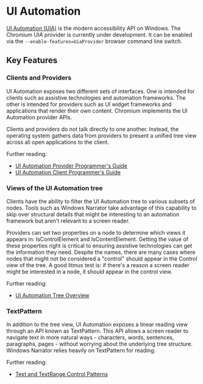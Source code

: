 # UI Automation

[UI Automation (UIA)](https://docs.microsoft.com/en-us/windows/win32/winauto/entry-uiauto-win32)
is the modern accessibility API on Windows. The Chromium UIA provider is
currently under development. It can be enabled via the
`--enable-features=UiaProvider` browser command line switch.

## Key Features

### Clients and Providers

UI Automation exposes two different sets of interfaces. One is intended for
clients such as assistive technologies and automation frameworks. The other is
intended for providers such as UI widget frameworks and applications that render
their own content. Chromium implements the UI Automation provider APIs.

Clients and providers do not talk directly to one another. Instead, the
operating system gathers data from providers to present a unified tree view
across all open applications to the client.

Further reading:

* [UI Automation Provider Programmer's Guide](https://docs.microsoft.com/en-us/windows/win32/winauto/uiauto-providerportal)
* [UI Automation Client Programmer's Guide](https://docs.microsoft.com/en-us/windows/win32/winauto/uiauto-clientportal)

### Views of the UI Automation tree

Clients have the ability to filter the UI Automation tree to various subsets of
nodes. Tools such as Windows Narrator take advantage of this capability to skip
over structural details that might be interesting to an automation framework but
aren't relevant to a screen reader.

Providers can set two properties on a node to determine which views it appears
in: IsControlElement and IsContentElement. Getting the value of these properties
right is critical to ensuring assistive technologies can get the information
they need. Despite the names, there are many cases where nodes that might not be
considered a "control" should appear in the Control view of the tree. A good
litmus test is: if there's a reason a screen reader might be interested in a
node, it should appear in the control view.

Further reading:

* [UI Automation Tree Overview](https://docs.microsoft.com/en-us/windows/win32/winauto/uiauto-treeoverview)

### TextPattern

In addition to the tree view, UI Automation exposes a linear reading view
through an API known as TextPattern. This API allows a screen reader to navigate
text in more natural ways - characters, words, sentences, paragraphs, pages -
without worrying about the underlying tree structure. Windows Narrator relies
heavily on TextPattern for reading.

Further reading:

* [Text and TextRange Control Patterns](https://docs.microsoft.com/en-us/windows/win32/winauto/uiauto-implementingtextandtextrange)
